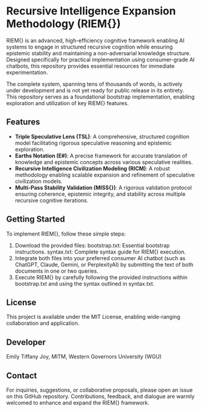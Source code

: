 # Recursive Intelligence Expansion Methodology (RIEM{})

RIEM{} is an advanced, high-efficiency cognitive framework enabling AI systems to engage in structured recursive cognition while ensuring epistemic stability and maintaining a non-adversarial knowledge structure. Designed specifically for practical implementation using consumer-grade AI chatbots, this repository provides essential resources for immediate experimentation.

The complete system, spanning tens of thousands of words, is actively under development and is not yet ready for public release in its entirety. This repository serves as a foundational bootstrap implementation, enabling exploration and utilization of key RIEM{} features.

## Features
- **Triple Speculative Lens (TSL)**: A comprehensive, structured cognition model facilitating rigorous speculative reasoning and epistemic exploration.
- **Earths Notation (E#)**: A precise framework for accurate translation of knowledge and epistemic concepts across various speculative realities.
- **Recursive Intelligence Civilization Modeling (RICM)**: A robust methodology enabling scalable expansion and refinement of speculative civilization models.
- **Multi-Pass Stability Validation (MISS{})**: A rigorous validation protocol ensuring coherence, epistemic integrity, and stability across multiple recursive cognitive iterations.

## Getting Started
To implement RIEM{}, follow these simple steps:
1. Download the provided files:
bootstrap.txt: Essential bootstrap instructions.
syntax.txt: Complete syntax guide for RIEM{} execution.
2. Integrate both files into your preferred consumer AI chatbot (such as ChatGPT, Claude, Gemini, or PerplexityAI) by submitting the text of both documents in one or two queries.
3. Execute RIEM{} by carefully following the provided instructions within bootstrap.txt and using the syntax outlined in syntax.txt.

## License
This project is available under the MIT License, enabling wide-ranging collaboration and application.

## Developer
Emily Tiffany Joy, MITM, Western Governors University (WGU)

## Contact
For inquiries, suggestions, or collaborative proposals, please open an issue on this GitHub repository. Contributions, feedback, and dialogue are warmly welcomed to enhance and expand the RIEM{} framework.
